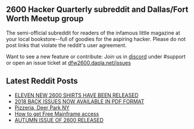 ## 2600 Hacker Quarterly subreddit and Dallas/Fort Worth Meetup group
The semi-official subreddit for readers of the infamous little magazine at your local bookstore--full of goodies for the aspiring hacker. Please do not post links that violate the reddit's user agreement.

Want to see a new feature or contribute: 
Join us in [discord](https://dfw2600.dapla.net/chat) under #support or open an issue ticket at [dfw2600.dapla.net/issues](https://dfw2600.dapla.net/issues)

## Latest Reddit Posts
<!-- BLOG-POST-LIST:START -->
- [ELEVEN NEW 2600 SHIRTS HAVE BEEN RELEASED](https://2600.com/content/eleven-new-2600-shirts-have-been-released)
- [2018 BACK ISSUES NOW AVAILABLE IN PDF FORMAT](https://2600.com/content/2018-back-issues-now-available-pdf-format)
- [Pizzeria, Deer Park NY](https://www.reddit.com/r/2600/comments/yujxm6/pizzeria_deer_park_ny/)
- [How to get Free Mainframe access](https://www.reddit.com/r/2600/comments/ysm38r/how_to_get_free_mainframe_access/)
- [AUTUMN ISSUE OF 2600 RELEASED](https://2600.com/content/autumn-issue-2600-released-14)
<!-- BLOG-POST-LIST:END -->
